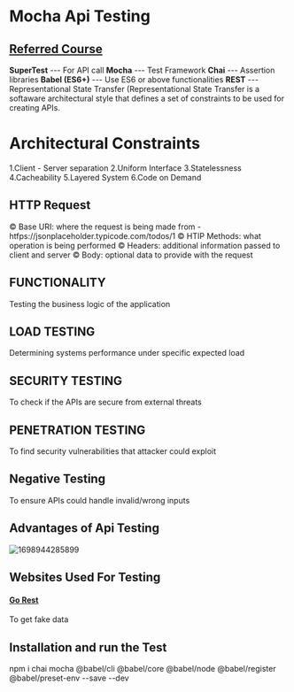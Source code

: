 # Mocha Api Testing

## [Referred Course](https://www.youtube.com/watch?v=ZSVw3TyZur4&list=PL6AdzyjjD5HDR2kNRU2dA1C8ydXRAaaBV&index=2)

**SuperTest** --- For API call
**Mocha**     --- Test Framework
**Chai**      --- Assertion libraries
**Babel (ES6+)** --- Use ES6 or above functionalities
**REST** ---Representational State Transfer (Representational State Transfer is a softaware architectural style that defines a set of constraints to be used for creating APIs.

# Architectural Constraints

1.Client - Server separation
2.Uniform Interface
3.Statelessness
4.Cacheability
5.Layered System
6.Code on Demand

## HTTP Request

© Base URI: where the request is being made from - htfps://jsonplaceholder.typicode.com/todos/1
© HTIP Methods: what operation is being performed
© Headers: additional information passed to client and server
© Body: optional data to provide with the request

## FUNCTIONALITY

Testing the business logic of the application

## LOAD TESTING

Determining systems performance under specific expected load

## SECURITY TESTING

To check if the APIs are secure from external threats

## PENETRATION TESTING

To find security vulnerabilities that attacker could exploit

## Negative  Testing

To ensure APIs could handle invalid/wrong inputs

## Advantages of Api Testing

![1698944285899](image/Readme/1698944285899.png)

## Websites Used For Testing

#### [Go Rest](https://gorest.co.in/)

To get fake data

## Installation and run the Test

npm i chai mocha @babel/cli @babel/core @babel/node @babel/register @babel/preset-env  --save --dev
